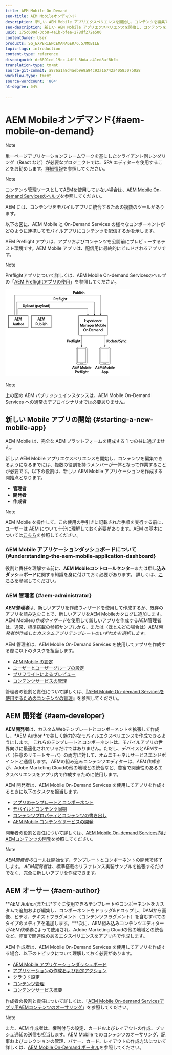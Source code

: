 ```yaml
---
title: AEM Mobile On-Demand
seo-title: AEM Mobileオンデマンド
description: 新しい AEM Mobile アプリエクスペリエンスを開始し、コンテンツを編集できるようになるまでには、複数の役割を持つメンバーが一体となって作業することが必要です。このページでは、AEM Mobile On-demand Services の概要について説明します。
seo-description: 新しい AEM Mobile アプリエクスペリエンスを開始し、コンテンツを編集できるようになるまでには、複数の役割を持つメンバーが一体となって作業することが必要です。このページでは、AEM Mobile On-demand Services の概要について説明します。
uuid: 175c609d-3cb8-4a1b-bfea-278df272e500
contentOwner: User
products: SG_EXPERIENCEMANAGER/6.5/MOBILE
topic-tags: introduction
content-type: reference
discoiquuid: dc6891cd-19cc-4dff-8bda-a41ed8af8bfb
translation-type: tm+mt
source-git-commit: a876a1a8d4aeb9e9a94c93a16742a4058307b0a8
workflow-type: tm+mt
source-wordcount: '804'
ht-degree: 54%

---
```



# AEM Mobileオンデマンド{#aem-mobile-on-demand}

>[!NOTE]
>
>単一ページアプリケーションフレームワークを基にしたクライアント側レンダリング（React など）が必要なプロジェクトでは、SPA エディターを使用することをお勧めします。[詳細情報](/help/sites-developing/spa-overview.md)を参照してください。

>[!NOTE]
>
>コンテンツ管理ソースとしてAEMを使用していない場合は、[AEM Mobile On-demand Servicesのヘルプ](https://helpx.adobe.com/jp/digital-publishing-solution/topics.html)を参照してください。

AEM には、コンテンツをモバイルアプリに統合するための複数のツールがあります。

以下の図に、AEM Mobile と On-Demand Services の様々なコンポーネントがどのように連携してモバイルアプリにコンテンツを配信するかを示します。

AEM Preflight アプリは、アプリおよびコンテンツを公開前にプレビューするテスト環境です。AEM Mobile アプリは、配信用に最終的にビルドされるアプリです。

>[!NOTE]
>
>Preflightアプリについて詳しくは、AEM Mobile On-demand Servicesのヘルプの「[AEM Preflightアプリの使用](https://helpx.adobe.com/jp/digital-publishing-solution/help/preflight-app.html)」を参照してください。

![chlimage_1-171](assets/chlimage_1-171.png)

>[!NOTE]
>
>上の図の AEM パブリッシュインスタンスは、AEM Mobile On-Demand Services への通常のデプロイシナリオでは必要ありません。

## 新しい Mobile アプリの開始  {#starting-a-new-mobile-app}

AEM Mobile は、完全な AEM プラットフォームを構成する 1 つの柱に過ぎません。

新しい AEM Mobile アプリエクスペリエンスを開始し、コンテンツを編集できるようになるまでには、複数の役割を持つメンバーが一体となって作業することが必要です。以下の役割は、新しい AEM Mobile アプリケーションを作成する開始点となります。

* **管理者**
* **開発者**
* **作成者**

>[!NOTE]
>
>AEM Mobile を操作して、この使用の手引きに記載された手順を実行する前に、ユーザーは AEM について十分に理解しておく必要があります。AEM の基本については[こちら](/help/sites-deploying/deploy.md)を参照してください。

### AEM Mobile アプリケーションダッシュボードについて  {#understanding-the-aem-mobile-application-dashboard}

役割と責任を理解する前に、**AEM Mobileコントロールセンター**&#x200B;または&#x200B;**申し込みダッシュボード**&#x200B;に関する知識を身に付けておく必要があります。 詳しくは、[こちら](/help/mobile/mobile-apps-ondemand-application-dashboard.md)を参照してください。

### AEM 管理者 {#aem-administrator}

***AEM管理者***&#x200B;は、新しいアプリを作成ウィザードを使用して作成するか、既存のアプリを読み込むことで、新しいアプリをAEM Mobileカタログに追加します。 AEM Mobileの&#x200B;*作成ウィザード*&#x200B;を使用して新しいアプリを作成するAEM管理者は、通常、標準搭載の参照サンプルから、または（ほとんどの場合は）*AEM開発者が作成したカスタムアプリテンプレートのいずれかを選択します。*

AEM 管理者は、AEM Mobile On-Demand Services を使用してアプリを作成する際に以下のタスクを担当します。

* [AEM Mobile の設定](/help/mobile/aem-mobile-setup.md)
* [ユーザーとユーザーグループの設定](/help/mobile/aem-mobile-configure-users.md)
* [プリフライトによるプレビュー](/help/mobile/aem-mobile-manage-ondemand-services.md)
* [コンテンツサービスの管理](/help/mobile/developing-content-services.md)

管理者の役割と責任について詳しくは、[『AEM Mobile On-demand Servicesを使用するためのコンテンツの管理](/help/mobile/aem-mobile.md)』を参照してください。

## AEM 開発者 {#aem-developer}

**AEM開発者**&#x200B;は、カスタムWebテンプレートとコンポーネントを拡張して作成し、*AEM Author *で美しく魅力的なモバイルエクスペリエンスを作成できるようにします。 これらのテンプレートとコンポーネントは、モバイルアプリの世界向けに最適化されているだけではありません。ただし、デバイスとAEMサーバ（任意のリモートサーバ）の両方に対して、オムニチャネルサービスエンドポイントと通信します。 AEMの組み込みコンテンツエディターは、*AEM作成者*&#x200B;が、Adobe Marketing Cloudの他の地域との統合など、豊富で関連性のあるエクスペリエンスをアプリ内で作成するために使用します。

AEM 開発者は、AEM Mobile On-Demand Services を使用してアプリを作成するときに以下のタスクを担当します。

* [アプリのテンプレートとコンポーネント](/help/mobile/app-templates-and-components1.md)
* [モバイルとコンテンツ同期](/help/mobile/mobile-ondemand-contentsync.md)
* [コンテンツプロパティとコンテンツの書き出し](/help/mobile/on-demand-content-properties-exporting.md)
* [AEM Mobile コンテンツサービスの開発](/help/mobile/developing-content-services.md)

開発者の役割と責任について詳しくは、[AEM Mobile On-demand Services向けAEMコンテンツの開発](/help/mobile/aem-mobile-on-demand.md)を参照してください。

>[!NOTE]
>
>*AEM開発者の*&#x200B;ロールは開始せず、テンプレートとコンポーネントの開発で終了します。 *AEM開発者*&#x200B;は、標準搭載のリファレンス実装サンプルを拡張するだけでなく、完全に新しいアプリを作成できます。

## AEM オーサー {#aem-author}

***AEM Author*(または&#x200B;*すぐに使用できるテンプレートやコンポーネントをカスタムで追加および編集し、コンポーネントをドラッグ&amp;ドロップし、DAMから画像、ビデオ、テキストフラグメント（コンテンツフラグメント）を含むすべてのタイプのメディアを追加します。***次に、AEM組み込みコンテンツエディターが&#x200B;*AEM作成者*によって使用され、Adobe Marketing Cloudの他の地域との統合など、豊富で関連性のあるエクスペリエンスをアプリ内で作成します。

AEM 作成者は、AEM Mobile On-Demand Services を使用してアプリを作成する場合、以下のトピックについて理解しておく必要があります。

* [AEM Mobile アプリケーションダッシュボード](/help/mobile/mobile-apps-ondemand-application-dashboard.md)
* [アプリケーションの作成および設定アクション](/help/mobile/mobile-apps-ondemand-application-create-configure-action.md)
* [クラウド設定](/help/mobile/mobile-on-demand-associating-an-on-demand-app-to-cloud-configuration.md)
* [コンテンツ管理](/help/mobile/mobile-apps-ondemand-manage-content-ondemand.md)
* [コンテンツサービス概要](/help/mobile/develop-content-as-a-service.md)

作成者の役割と責任について詳しくは、「[AEM Mobile On-demand Servicesアプリ用AEMコンテンツのオーサリング](/help/mobile/mobile-apps-ondemand.md)」を参照してください。

>[!NOTE]
>
>また、AEM 作成者は、権利付与の設定、カードおよびレイアウトの作成、プッシュ通知の送信も担当します。AEM Mobile でのコンテンツのオーサリング、記事およびコレクションの管理、バナー、カード、レイアウトの作成方法について詳しくは、[AEM Mobile On-Demand ポータル](https://helpx.adobe.com/jp/digital-publishing-solution/topics.html#dynamicpod_reference_2)を参照してください。

